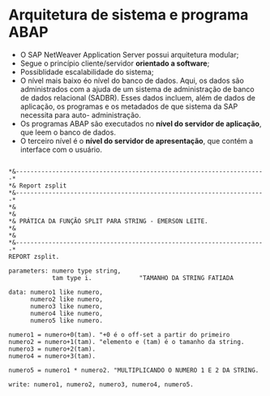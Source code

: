 # Arquitetura de sistema e programa ABAP

- O SAP NetWeaver Application Server possui arquitetura modular;
- Segue o princípio cliente/servidor **orientado a software**;
- Possiblidade escalabilidade do sistema;
- O nível mais baixo éo nível do banco de dados. Aqui, os dados são administrados com a ajuda de um sistema de administração de banco de dados relacional (SADBR). Esses dados incluem, além de dados de aplicação, os programas e os metadados de que sistema da SAP necessita para auto- administração.
- Os programas ABAP são executados no **nível do servidor de aplicação**, que leem o banco de dados.
- O terceiro nível é o **nível do servidor de apresentação**, que contém a interface com o usuário.

```abap

*&---------------------------------------------------------------------*
*& Report zsplit
*&---------------------------------------------------------------------*
*&
*&
*& PRÁTICA DA FUNÇÃO SPLIT PARA STRING - EMERSON LEITE.
*&
*&
*&---------------------------------------------------------------------*
REPORT zsplit.

parameters: numero type string,
            tam type i.             "TAMANHO DA STRING FATIADA

data: numero1 like numero,
      numero2 like numero,
      numero3 like numero,
      numero4 like numero,
      numero5 like numero.

numero1 = numero+0(tam). "+0 é o off-set a partir do primeiro
numero2 = numero+1(tam). "elemento e (tam) é o tamanho da string.
numero3 = numero+2(tam).
numero4 = numero+3(tam).

numero5 = numero1 * numero2. "MULTIPLICANDO O NUMERO 1 E 2 DA STRING.

write: numero1, numero2, numero3, numero4, numero5.

```